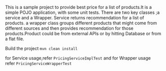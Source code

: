 This is a sample project to provide best price for a list of products.It is a simple POJO application, with some unit tests. 
    There are two key classes ;a service and a Wrapper. Service returns recommendation for a list of products. a wrapper class groups different products that might come from different sources and then provides recommendation for those products.Product could be from external APIs or by hitting Database or from a flat file.
    
Build the project
  `mvn clean install`

for Service usage,refer `PricingServiceImplTest` and for Wrapper usage refer `PricingServiceWrapperTest`